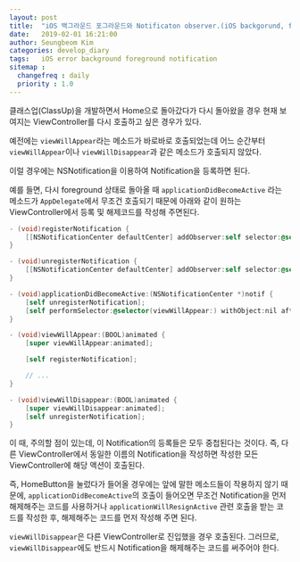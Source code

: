 ```yaml
---
layout: post
title:  "iOS 백그라운드 포그라운드와 Notificaton observer.(iOS backgorund, foreground notification observer)."
date:   2019-02-01 16:21:00
author: Seungbeom Kim
categories: develop_diary
tags:	iOS error background foreground notification
sitemap :
  changefreq : daily
  priority : 1.0
---
```


클래스업(ClassUp)을 개발하면서 Home으로 돌아갔다가 다시 돌아왔을 경우 현재 보여지는 ViewController를 다시 호출하고 싶은 경우가 있다.

예전에는 `viewWillAppear`라는 메소드가 바로바로 호출되었는데 어느 순간부터 `viewWillAppear`이나 `viewWillDisappear`과 같은 메소드가 호출되지 않았다.

이럴 경우에는 NSNotification을 이용하여 Notification을 등록하면 된다.

예를 들면, 다시 foreground 상태로 돌아올 때 `applicationDidBecomeActive` 라는 메소드가 `AppDelegate`에서 무조건 호출되기 때문에 아래와 같이 원하는 ViewController에서 등록 및 해제코드를 작성해 주면된다.

```Objective-c
- (void)registerNotification {
    [[NSNotificationCenter defaultCenter] addObserver:self selector:@selector(applicationDidBecomeActive:) name:UIApplicationDidBecomeActiveNotification object:nil];
}

- (void)unregisterNotification {
    [[NSNotificationCenter defaultCenter] addObserver:self selector:@selector(applicationDidBecomeActive:) name:UIApplicationDidBecomeActiveNotification object:nil];
}

- (void)applicationDidBecomeActive:(NSNotificationCenter *)notif {
    [self unregisterNotification];
    [self performSelector:@selector(viewWillAppear:) withObject:nil afterDelay:1];
}

- (void)viewWillAppear:(BOOL)animated {
    [super viewWillAppear:animated];

    [self registerNotification];

    // ...
}

- (void)viewWillDisappear:(BOOL)animated {
    [super viewWillDisappear:animated];
    [self unregisterNotification];
}
```

이 때, 주의할 점이 있는데, 이 Notification의 등록들은 모두 중첩된다는 것이다. 즉, 다른 ViewController에서 동일한 이름의 Notification을 작성하면 작성한 모든 ViewController에 해당 액션이 호출된다.

즉, HomeButton을 눌렀다가 들어올 경우에는 앞에 말한 메소드들이 작용하지 않기 때문에, `applicationDidBecomeActive`의 호출이 들어오면 무조건 Notification을 먼저 해제해주는 코드를 사용하거나 `applicationWillResignActive` 관련 호출을 받는 코드를 작성한 후, 해제해주는 코드를 먼저 작성해 주면 된다.

`viewWillDisappear`은 다른 ViewController로 진입했을 경우 호출된다. 그러므로, `viewWillDisappear`에도 반드시 Notification을 해제해주는 코드를 써주어야 한다.
